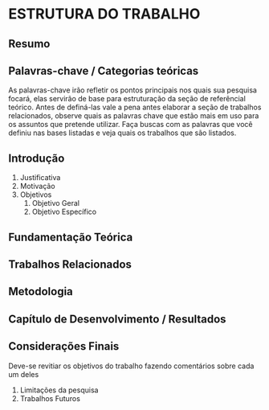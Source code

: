 # ESTRUTURA DO TRABALHO

## Resumo

## Palavras-chave / Categorias teóricas
As palavras-chave irão refletir os pontos principais nos quais sua pesquisa focará, elas servirão de base para estruturação da seção de referêncial teórico. Antes de definá-las vale a pena antes elaborar a seção de trabalhos relacionados, observe quais as palavras chave que estão mais em uso para os assuntos que pretende utilizar. Faça buscas com as palavras que você definiu nas bases listadas e veja quais os trabalhos que são listados.

## Introdução

1. Justificativa
1. Motivação
1. Objetivos
    1. Objetivo Geral
    1. Objetivo Específico


## Fundamentação Teórica


## Trabalhos Relacionados

## Metodologia

## Capítulo de Desenvolvimento / Resultados


## Considerações Finais
Deve-se revitiar os objetivos do trabalho fazendo comentários sobre cada um deles

1. Limitações da pesquisa
1. Trabalhos Futuros